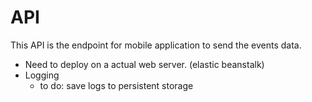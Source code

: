 # API

This API is the endpoint for mobile application to send the events data.
- Need to deploy on a actual web server. (elastic beanstalk)
- Logging
    - to do: save logs to persistent storage